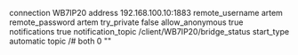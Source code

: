 connection WB7IP20
address 192.168.100.10:1883
remote_username artem
remote_password artem
try_private false
allow_anonymous true
notifications true
notification_topic /client/WB7IP20/bridge_status
start_type automatic
topic /# both 0 ""
